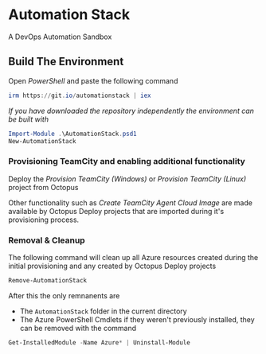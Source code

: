 # Automation Stack
A DevOps Automation Sandbox

## Build The Environment
Open *PowerShell* and paste the following command
```PowerShell
irm https://git.io/automationstack | iex
```

_If you have downloaded the repository independently the environment can be built with_
```PowerShell
Import-Module .\AutomationStack.psd1
New-AutomationStack
```

### Provisioning TeamCity and enabling additional functionality

Deploy the _Provision TeamCity (Windows)_ or _Provision TeamCity (Linux)_ project from Octopus

Other functionality such as _Create TeamCity Agent Cloud Image_ are made available by Octopus Deploy projects that are imported during it's provisioning process.

### Removal & Cleanup
The following command will clean up all Azure resources created during the initial provisioning and any created by Octopus Deploy projects
```PowerShell
Remove-AutomationStack
```
After this the only remnanents are
  * The `AutomationStack` folder in the current directory 
  * The Azure PowerShell Cmdlets if they weren't previously installed, they can be removed with the command

  ```PowerShell
  Get-InstalledModule -Name Azure* | Uninstall-Module
  ```
